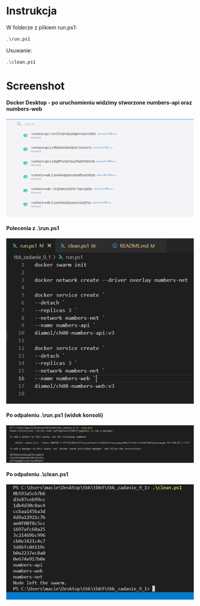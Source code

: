 # Instrukcja
W folderze z plikiem run.ps1:
```sh
.\run.ps1
```
Usuwanie:
```sh
.\clean.ps1  
``` 
# Screenshot
#### Docker Desktop - po uruchomieniu widzimy stworzone numbers-api oraz numbers-web
![Wynik po odpaleniu run.ps1 w konsoli](images/docker_desktop_view.jpg)
#### Polecenia z .\run.ps1
![Screen run.ps1](images/polecenia.jpg)
#### Po odpaleniu .\run.ps1 (widok konsoli)
![Screen po wykonaniu run.ps1](images/run_cmd.jpg)
#### Po odpaleniu .\clean.ps1
![Wynik po odpaleniu clean.ps1 w konsoli](images/after_clean_cmd.jpg)